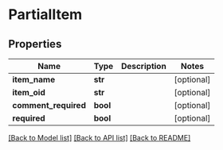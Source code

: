 # PartialItem

## Properties
Name | Type | Description | Notes
------------ | ------------- | ------------- | -------------
**item_name** | **str** |  | [optional] 
**item_oid** | **str** |  | [optional] 
**comment_required** | **bool** |  | [optional] 
**required** | **bool** |  | [optional] 

[[Back to Model list]](../README.md#documentation-for-models) [[Back to API list]](../README.md#documentation-for-api-endpoints) [[Back to README]](../README.md)


